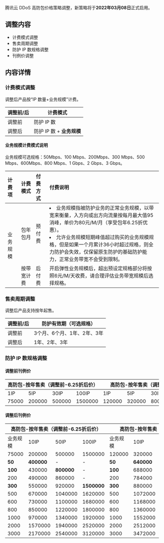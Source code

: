 腾讯云 DDoS 高防包价格策略调整，新策略将于**2022年03月08日**正式启用。

## 调整内容
- 计费模式调整
- 售卖周期调整
- 防护 IP 数规格调整
- 刊例价调整

## 内容详情
### 计费模式调整
调整后产品按“IP 数量+业务规模”计费。

| 调整前/后 | 计费模式                  |
| --------- | ------------------------- |
| 调整前    | 防护 IP 数                |
| 调整后    | 防护 IP 数 + **业务规模** |


#### 业务规模计费模式说明
业务规模可选规格：50Mbps、100 Mbps、200Mbps、300 Mbps、500 Mbps、600Mbps、800 Mbps、1 Gbps、2 Gbps、3 Gbps。 
<table>
<thead>
<tr>
<th align="left">计费项</th>
<th align="left">计费模式</th>
<th align="left">付费方式</th>
<th align="left">付费说明</th>
</tr>
</thead>
<tbody><tr>
 <td  rowspan=2 >业务规模</td>
<td align="left">包年包月</td>
<td align="left">预付费</td>
<td align="left"><li>业务规模指被防护业务的正常业务规模，以带宽来衡量，入方向或出方向流量按每月最大值95消峰，单价为80元/M/月（享受包年6.25折优惠）。</li><li>允许业务规模短期峰值超过购买的业务规模规格，但是如果一个月累计36小时超过规格，则全力防护会失效，仅保留原生防护的基础防护能力，正常业务带宽不会受到限制。</li></td>
</tr>
<tr>
<td align="left">按带宽计费</td>
<td align="left">后付费</td>
<td align="left">开启弹性业务规模后，超出预设定规格部分将按照6元/M/天收费，请合理评估业务带宽规模后选择规格。</td>
</tr>
</tbody></table>

### 售卖周期调整
调整后产品支持按年起售。

| 调整前/后| 防护有效期（可选规格） |
| ------------- | --------------------------- |
| 调整前        | 3个月、6个月、1年、2年、3年 |
| 调整后        | 1年、2年、3年               |


### 防护 IP 数规格调整
#### 调整前刊例价
<table>
<thead>
<tr>
<th colspan=4>高防包-按年售卖（调整前-6.25折后价）</th>
<th colspan=4>高防包-按年售卖（调整前-刊例价）</th>
</tr>
</thead>
<tbody><tr>
<td>1IP</td>
<td>5IP</td>
<td>30IP</td>
<td>100IP</td>
<td>1IP</td>
<td>5IP</td>
<td>30IP</td>
<td>100IP</td>
</tr>
<tr>
<td>75000</td>
<td>200000</td>
<td>500000</td>
<td>1500000</td>
<td>120000</td>
<td>320000</td>
<td>800000</td>
<td>2400000</td>
</tr>
</tbody></table>


#### 调整后刊例价

<table>
<thead>
<tr>
<th colspan=4>高防包-按年售卖（调整前-6.25折后价）</th>
<th colspan=4>高防包-按年售卖（调整前-刊例价）</th>
</tr>
</thead>
<tbody><tr>
<td>业务规模</td>
<td>10IP</td>
<td>50IP</td>
<td>100IP</td>
<td>业务规模</td>
<td>10IP</td>
<td>50IP</td>
<td>100IP</td>
</tr>
<tr>
<td>75000</td>
<td>200000</td>
<td>500000</td>
<td>1500000</td>
<td>120000</td>
<td>320000</td>
<td>800000</td>
<td>2400000</td>
</tr>
<tr>
<td><strong>50</strong></td>
<td><strong>400000</strong></td>
<td>-</td>
<td>-</td>
<td><strong>50</strong></td>
<td><strong>640000</strong></td>
<td>-</td>
<td>-</td>
</tr>
<tr>
<td><strong>100</strong></td>
<td>430000</td>
<td><strong>800000</strong></td>
<td>-</td>
<td><strong>100</strong></td>
<td>688000</td>
<td><strong>1280000</strong></td>
<td>-</td>
</tr>
<tr>
<td>200</td>
<td>490000</td>
<td>860000</td>
<td>-</td>
<td>200</td>
<td>784000</td>
<td>1376000</td>
<td>-</td>
</tr>
<tr>
<td><strong>300</strong></td>
<td>550000</td>
<td>920000</td>
<td><strong>1500000</strong></td>
<td><strong>300</strong></td>
<td>880000</td>
<td>1472000</td>
<td><strong>2400000</strong></td>
</tr>
<tr>
<td>500</td>
<td>670000</td>
<td>1040000</td>
<td>1620000</td>
<td>500</td>
<td>1072000</td>
<td>1664000</td>
<td>2592000</td>
</tr>
<tr>
<td>600</td>
<td>730000</td>
<td>1100000</td>
<td>1680000</td>
<td>600</td>
<td>1168000</td>
<td>1760000</td>
<td>2688000</td>
</tr>
<tr>
<td>800</td>
<td>850000</td>
<td>1220000</td>
<td>1800000</td>
<td>800</td>
<td>1360000</td>
<td>1952000</td>
<td>2880000</td>
</tr>
<tr>
<td>1000</td>
<td>970000</td>
<td>1340000</td>
<td>1920000</td>
<td>1000</td>
<td>1552000</td>
<td>2144000</td>
<td>3072000</td>
</tr>
<tr>
<td>2000</td>
<td>1570000</td>
<td>1940000</td>
<td>2520000</td>
<td>2000</td>
<td>2512000</td>
<td>3104000</td>
<td>4032000</td>
</tr>
<tr>
<td>3000</td>
<td>2170000</td>
<td>2540000</td>
<td>3120000</td>
<td>3000</td>
<td>3472000</td>
<td>4064000</td>
<td>4992000</td>
</tr>
</tbody></table>
